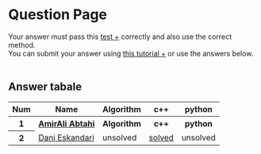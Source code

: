 # Question Page

Your answer must pass this
<a href='./test.md'>test +</a>
correctly and also use the correct method.
<br>
You can submit your answer using
<a href='https://github.com/EnAnsari/bcp-hsu/releases/download/3.0.0/teaching-submit-question.pdf'>this tutorial +</a>
or use the answers below.
<br><br>

## Answer tabale
<table>
  <tr>
    <th>Num</th>
    <th>Name</th>
    <th>Algorithm</th>
    <th>c++</th>
    <th>python</th>
  </tr>
    <tr>
    <th>1</th>
    <th><a href=''>AmirAli Abtahi</a>
    <th>Algorithm</th>
    <th>c++</th>
    <th>python</th>
  </tr>
  <tr>
    <th>2</th>
    <td>
        <a href='https://github.com//dnyesf'>Dani Eskandari</a>
    </td>
    <td>unsolved</td>
    <td> <a href='./4021277312/1001.cpp'>solved</a></td>
    <td>unsolved</td>
  </tr>
  <!-- <tr>
    <td>NUM_OF_ANSWER</td>
    <td>
        <a href='YOUR_GITHUB_USERNAME'>NAME_AND_FAMILY</a>
    </td>
    <td>unsolved</td>
    <td>unsolved</td>
    <td>unsolved</td>
  </tr> -->
<table>
  <!-- <td>
      <a href='./STUDENT_ID/FILE_NAME'>solved</a>
  </td> -->
